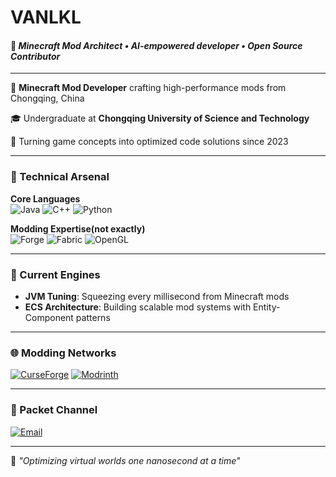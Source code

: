 # ​**VANLKL**​  
#### 🎯 *Minecraft Mod Architect • AI-empowered developer • Open Source Contributor*  

---

👋 **Minecraft Mod Developer** crafting high-performance mods from Chongqing, China  

🎓 Undergraduate at **Chongqing University of Science and Technology** 

🚀 Turning game concepts into optimized code solutions since 2023

---

### 🔧 Technical Arsenal

**Core Languages**  
![Java](https://img.shields.io/badge/Java-ED8B00?style=for-the-badge&logo=openjdk&logoColor=white)
![C++](https://img.shields.io/badge/C%2B%2B-00599C?style=for-the-badge&logo=cplusplus&logoColor=white)
![Python](https://img.shields.io/badge/Python-3776AB?style=for-the-badge&logo=python&logoColor=white)

**Modding Expertise(not exactly)**  
![Forge](https://img.shields.io/badge/Minecraft_Forge-8C8C8C?style=for-the-badge&logo=curseforge)
![Fabric](https://img.shields.io/badge/Fabric_Loader-DBD2B6?style=for-the-badge)
![OpenGL](https://img.shields.io/badge/OpenGL-5586A4?style=for-the-badge&logo=opengl)

---

### 🚀 Current Engines

- **JVM Tuning**: Squeezing every millisecond from Minecraft mods
- **ECS Architecture**: Building scalable mod systems with Entity-Component patterns

---

### 🌐 Modding Networks

<!--[![CurseForge](https://img.shields.io/badge/CurseForge-6441A4?style=flat&logo=curseforge&logoColor=white)](https://www.curseforge.com/members/VANLKL/projects)-->
<!--[![Modrinth](https://img.shields.io/badge/Modrinth-1BD96A?style=flat&logo=modrinth&logoColor=white)](https://modrinth.com/user/VANLKL)-->
[![CurseForge](https://img.shields.io/badge/CurseForge-6441A4?style=flat&logo=curseforge&logoColor=white)](https://www.curseforge.com)
[![Modrinth](https://img.shields.io/badge/Modrinth-1BD96A?style=flat&logo=modrinth&logoColor=white)](https://modrinth.com)

---

### 📮 Packet Channel

[![Email](https://img.shields.io/badge/Mod_Mail-lkl80%40outlook.com-0078D4?style=flat&logo=protonmail)](mailto:lkl80@outlook.com)

---

🔮 *"Optimizing virtual worlds one nanosecond at a time"*
